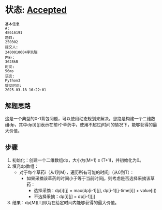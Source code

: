 # 状态: [Accepted](http://xzmdsa.openjudge.cn/2025hw3/solution/48616191/)
```
基本信息
#:
48616191
题目:
250302
提交人:
2400010604李凯瑞
内存:
3628kB
时间:
56ms
语言:
Python3
提交时间:
2025-03-18 16:22:01
```

## 解题思路
这是一个典型的0-1背包问题，可以使用动态规划来解决。思路是构建一个二维数组dp，其中dp[i][j]表示在前i个草药中，使用不超过j时间的情况下，能够获得的最大价值。
## 步骤
1. 初始化：创建一个二维数组dp，大小为(M+1) x (T+1)，并初始化为0。
2. 填充dp数组：
    - 对于每个草药i（从1到M），遍历所有可能的时间j（从0到T）：
        - 如果采摘该草药的时间小于等于当前时间j，则考虑是否选择采摘该草药：
            - 选择采摘：dp[i][j] = max(dp[i-1][j], dp[i-1][j-time[i]] + value[i])
            - 不选择采摘：dp[i][j] = dp[i-1][j]
3. 结果：dp[M][T]即为在给定时间内能够获得的最大价值。